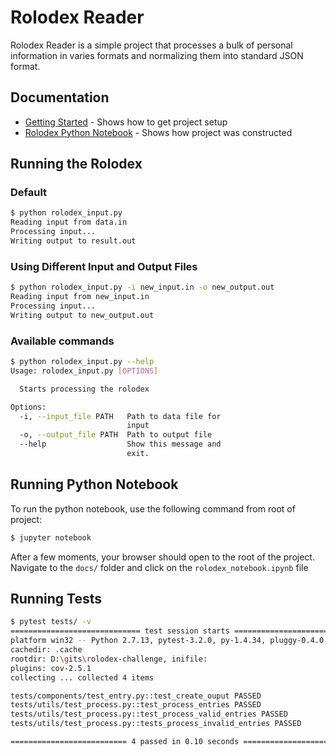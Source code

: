 # Rolodex Reader

 Rolodex Reader is a simple project that processes a bulk of personal information in varies formats and normalizing them into standard JSON format.

## Documentation

* [Getting Started](GETTING_STARTED.md) - Shows how to get project setup
* [Rolodex Python Notebook](docs\rolodex_notebook.ipynb) - Shows how project was constructed

## Running the Rolodex

### Default

```bash
$ python rolodex_input.py
Reading input from data.in
Processing input...
Writing output to result.out
```

### Using Different Input and Output Files

```bash
$ python rolodex_input.py -i new_input.in -o new_output.out
Reading input from new_input.in
Processing input...
Writing output to new_output.out
```

### Available commands

```bash
$ python rolodex_input.py --help
Usage: rolodex_input.py [OPTIONS]

  Starts processing the rolodex

Options:
  -i, --input_file PATH   Path to data file for
                          input
  -o, --output_file PATH  Path to output file
  --help                  Show this message and
                          exit.
```

## Running Python Notebook

To run the python notebook, use the following command from root of project:
```bash
$ jupyter notebook
```

After a few moments, your browser should open to the root of the project.
Navigate to the `docs/` folder and click on the `rolodex_notebook.ipynb` file

## Running Tests

```bash
$ pytest tests/ -v  
============================= test session starts =============================
platform win32 -- Python 2.7.13, pytest-3.2.0, py-1.4.34, pluggy-0.4.0 -- d:\git                                                                                                            s\rolodex-challenge\.venv\scripts\python.exe
cachedir: .cache
rootdir: D:\gits\rolodex-challenge, inifile:
plugins: cov-2.5.1
collecting ... collected 4 items

tests/components/test_entry.py::test_create_ouput PASSED
tests/utils/test_process.py::test_process_entries PASSED
tests/utils/test_process.py::test_process_valid_entries PASSED
tests/utils/test_process.py::tests_process_invalid_entries PASSED

========================== 4 passed in 0.10 seconds ===========================
```
